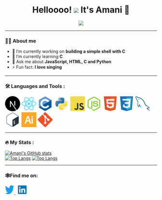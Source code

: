 <div align="center">
  <div>
    <h1> Helloooo! 
      <img src="https://media.giphy.com/media/hvRJCLFzcasrR4ia7z/giphy.gif" width="30px" />
      It's Amani 🙂
    </h1>
  </div>
  <img src="https://img.freepik.com/free-vector/programmer-work-with-working-day-symbols-flat-illustration_1284-60322.jpg?t=st=1668773727~exp=1668774327~hmac=b95f1e1520aa53d3f0063cac559ef1a5d74506ed23bc05ec58e6b66abecf85c0" >
</div>

<!--
**amanimavu/amanimavu** is a ✨ _special_ ✨ repository because its `README.md` (this file) appears on your GitHub profile.

Here are some ideas to get you started:
-->
----

### :man_technologist: About me
- 🔭 I’m currently working on **building a simple shell with C**
- 🌱 I’m currently learning **C**
- 💬 Ask me about **JavaScript, HTML, C and Python**
- ⚡ Fun fact: **I love singing**

---

### :hammer_and_wrench: Languages and Tools :
<div>
  <img src="https://github.com/devicons/devicon/blob/master/icons/nextjs/nextjs-original.svg" alt="java" title="nextjs" width="50" height="auto"/>
  <img src="https://github.com/devicons/devicon/blob/master/icons/react/react-original.svg" alt="react" title="react" width="50" height="auto"/>
  <img src="https://github.com/devicons/devicon/blob/master/icons/c/c-original.svg" alt="c" title="c" width="50" height="auto"/>
  <img src="https://github.com/devicons/devicon/blob/master/icons/python/python-original.svg" alt="python" title="python" width="50" height="auto" />
  <img src="https://github.com/devicons/devicon/blob/master/icons/javascript/javascript-original.svg" alt="javascript" title="javascript" width="50" height="auto">
  <img src="https://github.com/devicons/devicon/blob/master/icons/nodejs/nodejs-original.svg" alt="nodejs" title="nodejs" width="50" height="auto">
  <img src="https://github.com/devicons/devicon/blob/master/icons/html5/html5-original.svg" alt="html" title="html" width="50" height="auto" />
  <img src="https://github.com/devicons/devicon/blob/master/icons/css3/css3-original.svg" alt="css" title="css" width="50" height="auto" />
  <img src="https://github.com/devicons/devicon/blob/master/icons/mysql/mysql-original.svg" alt="mysql" title="mysql" width="50" height="auto" />
  <img src="https://github.com/devicons/devicon/blob/master/icons/bash/bash-original.svg" alt="bash" title="bash" width="50" height="auto" />
  <img src="https://github.com/devicons/devicon/blob/master/icons/illustrator/illustrator-plain.svg" alt="illustrator" title="illustrator" width="50" height="auto" />
  <img src="https://github.com/devicons/devicon/blob/master/icons/git/git-original.svg" alt="git" title="git" width="50" height="auto" />
</div>

---

### :fire: My Stats :
[![Amani's GitHub stats](https://github-readme-stats.vercel.app/api?username=amanimavu&show_icons=true&theme=radical#gh-dark-mode-only)](https://github.com/anuraghazra/github-readme-stats)
<br />
[![Top Langs](https://github-readme-stats.vercel.app/api/top-langs/?username=amanimavu&layout=compact&theme=radical#gh-dark-mode-only)](https://github.com/anuraghazra/github-readme-stats)
[![Top Langs](https://github-readme-stats.vercel.app/api/top-langs/?username=amanimavu&layout=compact&theme=radical#gh-light-mode-only)](https://github.com/anuraghazra/github-readme-stats)

---

### 🕸️Find me on:
<div>
  <a href="https://twitter.com/amanimavu" target="blank">
    <img src="https://github.com/devicons/devicon/blob/master/icons/twitter/twitter-original.svg" alt="twitter" title="twitter" width="30" height="30" />
  </a>
  <span>&nbsp;<span>
  <a href="https://www.linkedin.com/in/amani-mavu/" target="blank">
    <img src="https://github.com/devicons/devicon/blob/master/icons/linkedin/linkedin-original.svg" alt="linkedin" title="linkedin" width="30" height="30" />
  </a>
</div>
